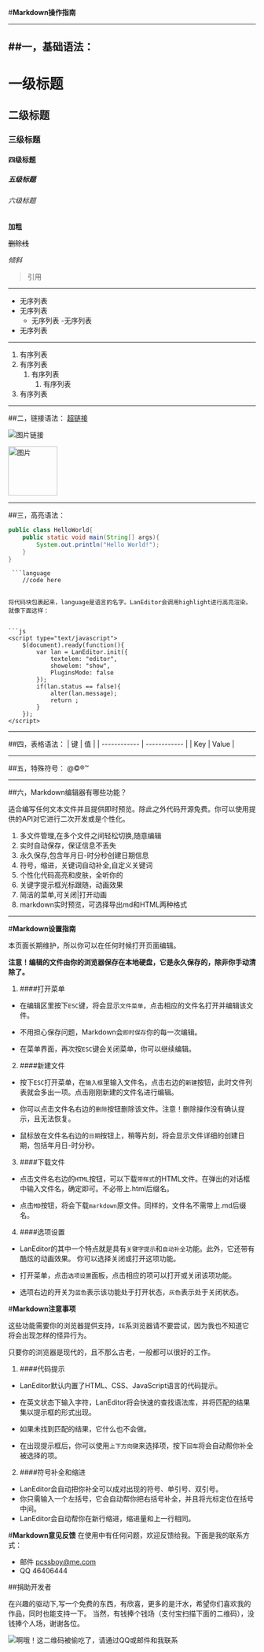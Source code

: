 #**Markdown操作指南**

------------
##一，基础语法：
------------

# 一级标题

## 二级标题

### 三级标题

#### 四级标题

##### 五级标题

###### 六级标题

**加粗**

~~删除线~~

*倾斜*
> 引用

------------

- 无序列表
- 无序列表
	- 无序列表
		-无序列表
- 无序列表

------------

1. 有序列表
2. 有序列表
	1. 有序列表
		1. 有序列表
3. 有序列表

------------
##二，链接语法：
[超链接](https://github.com/pcssboy/markdown/)

![图片链接](https://github.com/pcssboy/HG/blob/main/favicon-64x64.png)

~~<img src="https://github.com/pcssboy/HG/blob/main/favicon-64x64.png" alt="图片" width="100px" height="100px">~~

------------
##三，高亮语法：
    <?php
    echo "Hello,World!";
    ?>


```java
public class HelloWorld{
	public static void main(String[] args){
		System.out.println("Hello World!");
	}
}
```

```text
 ```language
    //code here
 ```
```

将代码块包裹起来，language是语言的名字。LanEditor会调用highlight进行高亮渲染。就像下面这样：


```js
<script type="text/javascript">
    $(document).ready(function(){
        var lan = LanEditor.init({
            textelem: "editor",
            showelem: "show",
            PluginsMode: false
        });
        if(lan.status == false){
            alter(lan.message);
            return ;
        }
    });
</script>
```

------------

##四，表格语法：
| 键  |  值  |
| ------------ | ------------ |
|  Key |  Value |

------------

##五，特殊符号：
&#64;&copy;&reg;&trade;

------------
##六，Markdown编辑器有哪些功能？

适合编写任何文本文件并且提供即时预览。除此之外代码开源免费。你可以使用提供的API对它进行二次开发或是个性化。
1. 多文件管理,在多个文件之间轻松切换,随意编辑
2. 实时自动保存，保证信息不丢失
3. 永久保存,包含年月日-时分秒创建日期信息
4. 符号，缩进，关键词自动补全,自定义关键词
5. 个性化代码高亮和皮肤，全听你的
6. 关键字提示框光标跟随，动画效果
7. 简洁的菜单,可关闭|打开动画
8. markdown实时预览，可选择导出md和HTML两种格式

------

#**Markdown设置指南**

本页面长期维护，所以你可以在任何时候打开页面编辑。

**注意！编辑的文件由你的浏览器保存在本地硬盘，它是永久保存的，除非你手动清除了。**

1. ####打开菜单

 * 在编辑区里按下```ESC```键，将会显示```文件菜单```，点击相应的文件名打开并编辑该文件。

 * 不用担心保存问题，Markdown会```即时保存```你的每一次编辑。
 
 * 在菜单界面，再次按```ESC```键会关闭菜单，你可以继续编辑。

2. ####新建文件

 * 按下```ESC```打开菜单，在```输入框```里输入文件名，点击右边的```新建```按钮，此时文件列表就会多出一项。点击刚刚新建的文件名进行编辑。
 
 * 你可以点击文件名右边的```删除```按钮删除该文件。注意！删除操作没有确认提示，且无法恢复。
 
 * 鼠标放在文件名右边的```日期```按钮上，稍等片刻，将会显示文件详细的创建日期，包括年月日-时分秒。

3. ####下载文件

 * 点击文件名右边的```HTML```按钮，可以下载```带样式```的HTML文件。在弹出的对话框中输入文件名，确定即可。不必带上.html后缀名。
 
 * 点击```MD```按钮，将会下载```markdown```原文件。同样的，文件名不需带上.md后缀名。

4. ####选项设置

 * LanEditor的其中一个特点就是具有```关键字提示```和```自动补全```功能。此外，它还带有酷炫的动画效果。
 你可以选择关闭或打开这项功能。
 
 * 打开菜单，点击```选项设置```面板，点击相应的项可以打开或关闭该项功能。
 
 * 选项右边的开关为```蓝色```表示该功能处于打开状态，```灰色```表示处于关闭状态。

#**Markdown注意事项**

这些功能需要你的浏览器提供支持，```IE```系浏览器请不要尝试，因为我也不知道它将会出现怎样的怪异行为。

只要你的浏览器是现代的，且不那么古老，一般都可以很好的工作。

1. ####代码提示

 * LanEditor默认内置了HTML、CSS、JavaScript语言的代码提示。
 
 * 在英文状态下输入字符，LanEditor将会快速的查找语法库，并将匹配的结果集以提示框的形式出现。
 
 * 如果未找到匹配的结果，它什么也不会做。
 
 * 在出现提示框后，你可以使用```上下方向键```来选择项，按下```回车```将会自动帮你补全被选择的项。

2. ####符号补全和缩进

 * LanEditor会自动把你补全可以成对出现的符号、单引号、双引号。
 * 你只需输入一个左括号，它会自动帮你把右括号补全，并且将光标定位在括号中间。
 * LanEditor会自动帮你在新行缩进，缩进量和上一行相同。
 



#**Markdown意见反馈**
在使用中有任何问题，欢迎反馈给我。下面是我的联系方式：

* 邮件 [pcssboy@me.com](mailto:pcssboy@me.com)
* QQ 46406444



##捐助开发者

在兴趣的驱动下,写一个免费的东西，有欣喜，更多的是汗水，希望你们喜欢我的作品，同时也能支持一下。 当然，有钱捧个钱场（支付宝扫描下面的二维码），没钱捧个人场，谢谢各位。

![啊哦！这二维码被偷吃了，请通过QQ或邮件和我联系](https://github.com/pcssboy/HG/blob/main/zfb.png)
		

